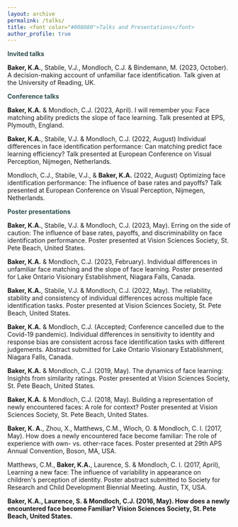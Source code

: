```yaml
---
layout: archive
permalink: /talks/
title: <font color="#008080">Talks and Presentations</font>
author_profile: true
---
```


<font color="#2F4F4F"><b>Invited talks</b> </font>

<b>Baker, K.A.</b>, Stabile, V.J., Mondloch, C.J. & Bindemann, M. (2023, October). A decision-making account of unfamiliar face identification. Talk given at the University of Reading, UK. 

<font color="#2F4F4F"><b>Conference talks</b> </font>

<b>Baker, K.A.</b> & Mondloch, C.J. (2023, April).  I will remember you: Face matching ability predicts the 
slope of face learning. Talk presented at EPS, Plymouth, England.

<b>Baker, K.A.</b>, Stabile, V.J. & Mondloch, C.J. (2022, August) Individual differences in face identification performance: Can matching predict face learning efficiency? Talk presented at European Conference on Visual Perception, Nijmegen, Netherlands.

Mondloch, C.J., Stabile, V.J., & <b>Baker, K.A.</b> (2022, August) Optimizing face identification performance: The influence of base rates and payoffs? Talk presented at European Conference on Visual Perception, Nijmegen, Netherlands.


<font color="#2F4F4F"><b>Poster presentations</b> </font>

<b>Baker, K.A.</b>, Stabile, V.J. & Mondloch, C.J. (2023, May). Erring on the side of caution: The influence of base rates, payoffs, and discriminability on face identification performance. Poster presented at Vision Sciences Society, St. Pete Beach, United States.

<b>Baker, K.A.</b> & Mondloch, C.J. (2023, February). Individual differences in unfamiliar face matching and the slope of face learning. Poster presented for Lake Ontario Visionary Establishment, Niagara Falls, Canada.

<b>Baker, K.A.</b>, Stabile, V.J. & Mondloch, C.J. (2022, May). The reliability, stability and consistency of individual differences across multiple face identification tasks. Poster presented at Vision Sciences Society, St. Pete Beach, United States.

<b>Baker, K.A.</b> & Mondloch, C.J. (Accepted; Conference cancelled due to the Covid-19 pandemic). Individual differences in sensitivity to identity and response bias are consistent across face identification tasks with different judgements. Abstract submitted for Lake Ontario Visionary Establishment, Niagara Falls, Canada.

<b>Baker, K.A.</b> & Mondloch, C.J. (2019, May). The dynamics of face learning: Insights from similarity ratings. Poster presented at Vision Sciences Society, St. Pete Beach, United States.

<b>Baker, K.A.</b> & Mondloch, C.J. (2018, May). Building a representation of newly encountered faces: A role for context? Poster presented at Vision Sciences Society, St. Pete Beach, United States.

<b>Baker, K. A.</b>, Zhou, X., Matthews, C.M., Wloch, O. & Mondloch, C. l. (2017, May). How does a newly encountered face become familiar: The role of experience with own- vs. other-race faces. Poster presented at 29th APS Annual Convention, Boson, MA, USA.

Matthews, C.M., <b>Baker, K.A.</b>, Laurence, S. & Mondloch, C. l. (2017, April), Learning a new face: The influence of variability in appearance on children's perception of identity. Poster abstract submitted to Society for Research and Child Development Biennial Meeting. Austin, TX, USA.

<b>Baker, K.A.<b/>, Laurence, S. & Mondloch, C.J. (2016, May). How does a newly encountered face become Familiar? Vision Sciences Society, St. Pete Beach, United States.



